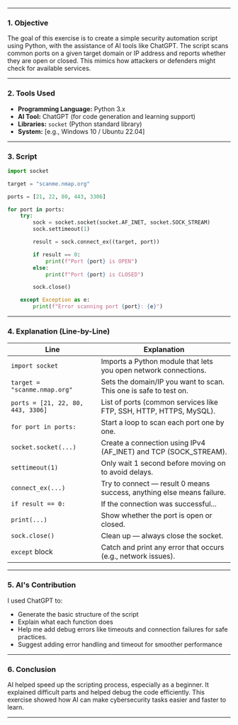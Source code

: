 
---

### 1. Objective
The goal of this exercise is to create a simple security automation script using Python, with the assistance of AI tools like ChatGPT. The script scans common ports on a given target domain or IP address and reports whether they are open or closed. This mimics how attackers or defenders might check for available services.

---

### 2. Tools Used
- **Programming Language:** Python 3.x  
- **AI Tool:** ChatGPT (for code generation and learning support)  
- **Libraries:** `socket` (Python standard library)  
- **System:** [e.g., Windows 10 / Ubuntu 22.04]

---

### 3. Script
```python
import socket

target = "scanme.nmap.org"  

ports = [21, 22, 80, 443, 3306]

for port in ports:
    try:
        sock = socket.socket(socket.AF_INET, socket.SOCK_STREAM)
        sock.settimeout(1)  

        result = sock.connect_ex((target, port))

        if result == 0:
            print(f"Port {port} is OPEN")
        else:
            print(f"Port {port} is CLOSED")

        sock.close()  

    except Exception as e:
        print(f"Error scanning port {port}: {e}")
```

---

### 4. Explanation (Line-by-Line)
| Line | Explanation |
|------|-------------|
| `import socket` | Imports a Python module that lets you open network connections. |
| `target = "scanme.nmap.org"` | Sets the domain/IP you want to scan. This one is safe to test on. |
| `ports = [21, 22, 80, 443, 3306]` | List of ports (common services like FTP, SSH, HTTP, HTTPS, MySQL). |
| `for port in ports:` | Start a loop to scan each port one by one. |
| `socket.socket(...)` | Create a connection using IPv4 (AF_INET) and TCP (SOCK_STREAM). |
| `settimeout(1)` | Only wait 1 second before moving on to avoid delays. |
| `connect_ex(...)` | Try to connect — result 0 means success, anything else means failure. |
| `if result == 0:` | If the connection was successful... |
| `print(...)` | Show whether the port is open or closed. |
| `sock.close()` | Clean up — always close the socket. |
| `except` block | Catch and print any error that occurs (e.g., network issues). |

---

### 5. AI's Contribution
I used ChatGPT to:
- Generate the basic structure of the script
- Explain what each function does
- Help me add debug errors like timeouts and connection failures for safe practices.
- Suggest adding error handling and timeout for smoother performance

---

### 6. Conclusion
AI helped speed up the scripting process, especially as a beginner. It explained difficult parts and helped debug the code efficiently. This exercise showed how AI can make cybersecurity tasks easier and faster to learn.

---
